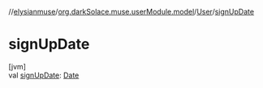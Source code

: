 //[elysianmuse](../../../index.md)/[org.darkSolace.muse.userModule.model](../index.md)/[User](index.md)/[signUpDate](sign-up-date.md)

# signUpDate

[jvm]\
val [signUpDate](sign-up-date.md): [Date](https://docs.oracle.com/javase/8/docs/api/java/util/Date.html)
